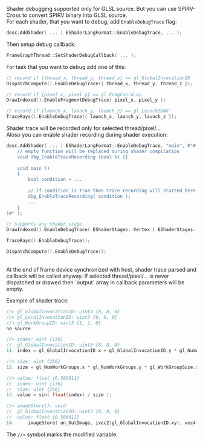 Shader debugging supported only for GLSL source. But you can use SPIRV-Cross to convert SPIRV binary into GLSL source.<br/>
For each shader, that you want to debug, add `EnableDebugTrace` flag:
```cpp
desc.AddShader( ... | EShaderLangFormat::EnableDebugTrace, ... );
```
Then setup debug callback:
```cpp
FrameGraphThread::SetShaderDebugCallback( ... );
```
For task that you want to debug add one of this:
```cpp
// record if {thread_x, thread_y, thread_z} == gl_GlobalInvocationID
DispatchCompute().EnableDebugTrace({ thread_x, thread_y, thread_z });

// record if {pixel_x, pixel_y} == gl_FragCoord.xy
DrawIndexed().EnableFragmentDebugTrace( pixel_x, pixel_y );

// record if {launch_x, launch_y, launch_z} == gl_LaunchIDNV
TraceRays().EnableDebugTrace({ launch_x, launch_y, launch_z });
```
Shader trace will be recorded only for selected thread/pixel/...
<br/>
Aloso you can enable shader recording during shader execution:
```cpp
desc.AddShader( ... | EShaderLangFormat::EnableDebugTrace, "main", R"#(
    // empty function will be replaced during shader compilation
    void dbg_EnableTraceRecording (bool b) {}
    
    void main ()
    {
        bool condition = ...
        
        // if condition is true then trace recording will started here
        dbg_EnableTraceRecording( condition );
        ...
    }
)#" );

// supports any shader stage
DrawIndexed().EnableDebugTrace( EShaderStages::Vertex | EShaderStages::Fragment );

TraceRays().EnableDebugTrace();

DispatchCompute().EnableDebugTrace();
```

<br/> 
At the end of frame device synchronized with host, shader trace parsed and callback will be called anyway.
If selected thread/pixel/... is never dispatched or drawed then `output` array in callback parameters will be empty.
<br/>

Example of shader trace:
```cpp
//> gl_GlobalInvocationID: uint3 {8, 8, 0}
//> gl_LocalInvocationID: uint3 {0, 0, 0}
//> gl_WorkGroupID: uint3 {1, 1, 0}
no source

//> index: uint {136}
//  gl_GlobalInvocationID: uint3 {8, 8, 0}
11. index = gl_GlobalInvocationID.x + gl_GlobalInvocationID.y * gl_NumWorkGroups.x * gl_WorkGroupSize.x;

//> size: uint {256}
12. size = gl_NumWorkGroups.x * gl_NumWorkGroups.y * gl_WorkGroupSize.x * gl_WorkGroupSize.y;

//> value: float {0.506611}
//  index: uint {136}
//  size: uint {256}
13. value = sin( float(index) / size );

//> imageStore(): void
//  gl_GlobalInvocationID: uint3 {8, 8, 0}
//  value: float {0.506611}
14.     imageStore( un_OutImage, ivec2(gl_GlobalInvocationID.xy), vec4(value) );
```

The `//>` symbol marks the modified variable.
